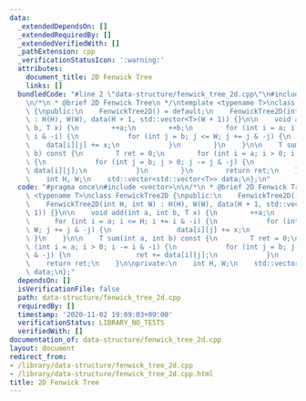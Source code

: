 ```yaml
---
data:
  _extendedDependsOn: []
  _extendedRequiredBy: []
  _extendedVerifiedWith: []
  _pathExtension: cpp
  _verificationStatusIcon: ':warning:'
  attributes:
    document_title: 2D Fenwick Tree
    links: []
  bundledCode: "#line 2 \"data-structure/fenwick_tree_2d.cpp\"\n#include <vector>\n\
    \n/*\n * @brief 2D Fenwick Tree\n */\ntemplate <typename T>\nclass FenwickTree2D\
    \ {\npublic:\n    FenwickTree2D() = default;\n    FenwickTree2D(int H, int W)\
    \ : H(H), W(W), data(H + 1, std::vector<T>(W + 1)) {}\n\n    void add(int a, int\
    \ b, T x) {\n        ++a;\n        ++b;\n        for (int i = a; i <= H; i +=\
    \ i & -i) {\n            for (int j = b; j <= W; j += j & -j) {\n            \
    \    data[i][j] += x;\n            }\n        }\n    }\n\n    T sum(int a, int\
    \ b) const {\n        T ret = 0;\n        for (int i = a; i > 0; i -= i & -i)\
    \ {\n            for (int j = b; j > 0; j -= j & -j) {\n                ret +=\
    \ data[i][j];\n            }\n        }\n        return ret;\n    }\n\nprivate:\n\
    \    int H, W;\n    std::vector<std::vector<T>> data;\n};\n"
  code: "#pragma once\n#include <vector>\n\n/*\n * @brief 2D Fenwick Tree\n */\ntemplate\
    \ <typename T>\nclass FenwickTree2D {\npublic:\n    FenwickTree2D() = default;\n\
    \    FenwickTree2D(int H, int W) : H(H), W(W), data(H + 1, std::vector<T>(W +\
    \ 1)) {}\n\n    void add(int a, int b, T x) {\n        ++a;\n        ++b;\n  \
    \      for (int i = a; i <= H; i += i & -i) {\n            for (int j = b; j <=\
    \ W; j += j & -j) {\n                data[i][j] += x;\n            }\n       \
    \ }\n    }\n\n    T sum(int a, int b) const {\n        T ret = 0;\n        for\
    \ (int i = a; i > 0; i -= i & -i) {\n            for (int j = b; j > 0; j -= j\
    \ & -j) {\n                ret += data[i][j];\n            }\n        }\n    \
    \    return ret;\n    }\n\nprivate:\n    int H, W;\n    std::vector<std::vector<T>>\
    \ data;\n};"
  dependsOn: []
  isVerificationFile: false
  path: data-structure/fenwick_tree_2d.cpp
  requiredBy: []
  timestamp: '2020-11-02 19:09:03+09:00'
  verificationStatus: LIBRARY_NO_TESTS
  verifiedWith: []
documentation_of: data-structure/fenwick_tree_2d.cpp
layout: document
redirect_from:
- /library/data-structure/fenwick_tree_2d.cpp
- /library/data-structure/fenwick_tree_2d.cpp.html
title: 2D Fenwick Tree
---
```

